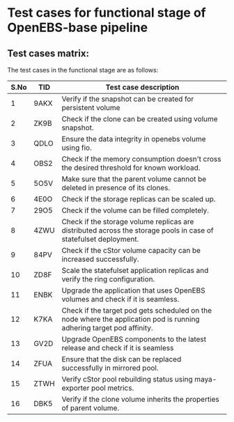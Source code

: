# Test cases for functional stage of OpenEBS-base pipeline

## Test cases matrix:

The test cases in the functional stage are as follows:

| S.No | TID  | Test case description                                        |
| ---- | ---- | ------------------------------------------------------------ |
| 1    | 9AKX | Verify if the snapshot can be created for persistent volume  |
| 2    | ZK9B | Check if the clone can be created using volume snapshot.     |
| 3    | QDLO | Ensure the data integrity in openebs volume using fio.       |
| 4    | OBS2 | Check if the memory consumption doesn't cross the desired threshold for known workload. |
| 5    | 5O5V | Make sure that the parent volume cannot be deleted in presence of its clones. |
| 6    | 4E0O | Check if the storage replicas can be scaled up.              |
| 7    | 29O5 | Check if the volume can be filled completely.                |
| 8    | 4ZWU | Check if the storage volume replicas are distributed across the storage pools in case of statefulset deployment. |
| 9    | 84PV | Check if the cStor volume capacity can be increased successfully. |
| 10   | ZD8F | Scale the statefulset application replicas and verify the ring configuration. |
| 11   | ENBK | Upgrade the application that uses OpenEBS volumes and check if it is seamless. |
| 12   | K7KA | Check if the target pod gets scheduled on the node where the application pod is running adhering target pod affinity. |
| 13   | GV2D | Upgrade OpenEBS components to the latest release and check if it is seamless |
| 14   | ZFUA | Ensure that the disk can be replaced successfully in mirrored pool. |
| 15   | ZTWH | Verify cStor pool rebuilding status using maya-exporter pool metrics. |
| 16   | DBK5 | Verify if the clone volume inherits the properties of parent volume. |